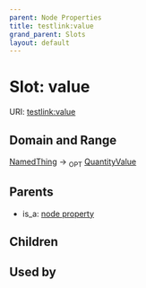 ```yaml
---
parent: Node Properties
title: testlink:value
grand_parent: Slots
layout: default
---
```


# Slot: value




URI: [testlink:value](https://w3id.org/testlink/vocab/value)

## Domain and Range

[NamedThing](NamedThing.md) ->  <sub>OPT</sub> [QuantityValue](QuantityValue.md)

## Parents

 *  is_a: [node property](node_property.md)

## Children


## Used by

